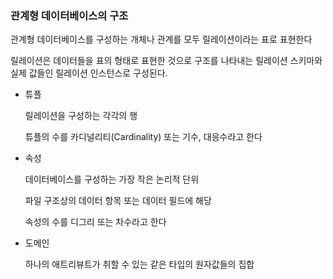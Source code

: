 ### 관계형 데이터베이스의 구조

관계형 데이터베이스를 구성하는 개체나 관계를 모두 릴레이션이라는 표로 표현한다

릴레이션은 데이터들을 표의 형태로 표현한 것으로 구조를 나타내는 릴레이션 스키마와 실제 값들인 릴레이션 인스턴스로 구성된다.

- 튜플

  릴레이션을 구성하는 각각의 행

  튜플의 수를 카디널리티(Cardinality) 또는 기수, 대응수라고 한다

- 속성

  데이터베이스를 구성하는 가장 작은 논리적 단위

  파일 구조상의 데이터 항목 또는 데이터 필드에 해당

  속성의 수를 디그리 또는 차수라고 한다

- 도메인

  하나의 애트리뷰트가 취할 수 있는 같은 타입의 원자값들의 집합

